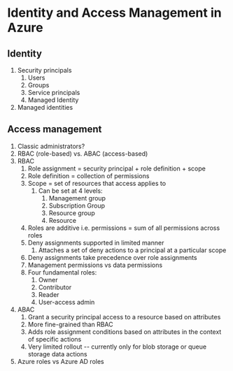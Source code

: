 # Identity and Access Management in Azure

## Identity

1. Security principals
    1. Users
    1. Groups
    1. Service principals
    1. Managed Identity
1. Managed identities

## Access management

1. Classic administrators?
1. RBAC (role-based) vs. ABAC (access-based)
1. RBAC
    1. Role assignment = security principal + role definition + scope
    1. Role definition = collection of permissions
    1. Scope = set of resources that access applies to
        1. Can be set at 4 levels:
            1. Management group
            1. Subscription Group
            1. Resource group
            1. Resource
    1. Roles are additive i.e. permissions = sum of all permissions across roles
    1. Deny assignments supported in limited manner
        1. Attaches a set of deny actions to a principal at a particular scope
    1. Deny assignments take precedence over role assignments
    1. Management permissions vs data permissions
    1. Four fundamental roles:
        1. Owner
        1. Contributor
        1. Reader
        1. User-access admin
1. ABAC
    1. Grant a security principal access to a resource based on attributes
    1. More fine-grained than RBAC
    1. Adds role assignment conditions based on attributes in the context of specific actions
    1. Very limited rollout -- currently only for blob storage or queue storage data actions
1. Azure roles vs Azure AD roles
